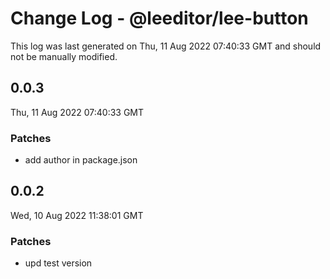 # Change Log - @leeditor/lee-button

This log was last generated on Thu, 11 Aug 2022 07:40:33 GMT and should not be manually modified.

## 0.0.3
Thu, 11 Aug 2022 07:40:33 GMT

### Patches

- add author in package.json

## 0.0.2
Wed, 10 Aug 2022 11:38:01 GMT

### Patches

- upd test version

